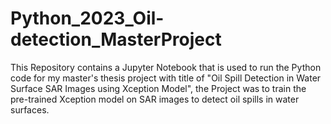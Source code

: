 # Python_2023_Oil-detection_MasterProject
 This Repository contains a Jupyter Notebook that is used to run the Python code for my master's thesis project with title of "Oil Spill Detection in Water Surface SAR Images using Xception Model", the Project was to train the pre-trained Xception model on SAR images to detect oil spills in water surfaces.
